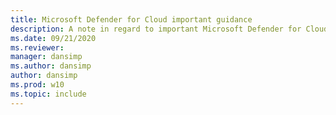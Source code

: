 ```yaml
---
title: Microsoft Defender for Cloud important guidance
description: A note in regard to important Microsoft Defender for Cloud guidance.
ms.date: 09/21/2020
ms.reviewer: 
manager: dansimp
ms.author: dansimp
author: dansimp
ms.prod: w10
ms.topic: include
---
```

